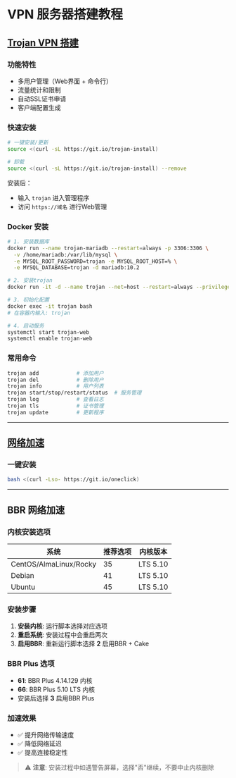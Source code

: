 # VPN 服务器搭建教程

## [Trojan VPN 搭建](https://github.com/Jrohy/trojan)

### 功能特性

- 多用户管理（Web界面 + 命令行）
- 流量统计和限制
- 自动SSL证书申请
- 客户端配置生成

### 快速安装

```bash
# 一键安装/更新
source <(curl -sL https://git.io/trojan-install)

# 卸载
source <(curl -sL https://git.io/trojan-install) --remove
```

安装后：

- 输入 `trojan` 进入管理程序
- 访问 `https://域名` 进行Web管理

### Docker 安装

```bash
# 1. 安装数据库
docker run --name trojan-mariadb --restart=always -p 3306:3306 \
  -v /home/mariadb:/var/lib/mysql \
  -e MYSQL_ROOT_PASSWORD=trojan -e MYSQL_ROOT_HOST=% \
  -e MYSQL_DATABASE=trojan -d mariadb:10.2

# 2. 安装trojan
docker run -it -d --name trojan --net=host --restart=always --privileged jrohy/trojan init

# 3. 初始化配置
docker exec -it trojan bash
# 在容器内输入: trojan

# 4. 启动服务
systemctl start trojan-web
systemctl enable trojan-web
```

### 常用命令

```bash
trojan add            # 添加用户
trojan del            # 删除用户
trojan info           # 用户列表
trojan start/stop/restart/status  # 服务管理
trojan log            # 查看日志
trojan tls            # 证书管理
trojan update         # 更新程序
```

---

## [网络加速](https://github.com/jinwyp/one_click_script)

### 一键安装

```bash
bash <(curl -Lso- https://git.io/oneclick)
```

---

## BBR 网络加速

### 内核安装选项


| 系统                   | 推荐选项 | 内核版本 |
| ------------------------ | ---------- | ---------- |
| CentOS/AlmaLinux/Rocky | 35       | LTS 5.10 |
| Debian                 | 41       | LTS 5.10 |
| Ubuntu                 | 45       | LTS 5.10 |

### 安装步骤

1. **安装内核**: 运行脚本选择对应选项
2. **重启系统**: 安装过程中会重启两次
3. **启用BBR**: 重新运行脚本选择 **2** 启用BBR + Cake

### BBR Plus 选项

- **61**: BBR Plus 4.14.129 内核
- **66**: BBR Plus 5.10 LTS 内核
- 安装后选择 **3** 启用BBR Plus

### 加速效果

- ✅ 提升网络传输速度
- ✅ 降低网络延迟
- ✅ 提高连接稳定性

> ⚠️ **注意**: 安装过程中如遇警告屏幕，选择"否"继续，不要中止内核删除
